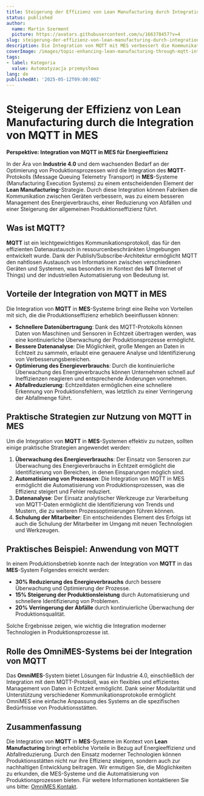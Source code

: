 ```yaml
---
title: Steigerung der Effizienz von Lean Manufacturing durch Integration von MQTT in MES
status: published
author:
  name: Martin Szerment
  picture: https://avatars.githubusercontent.com/u/166378457?v=4
slug: steigerung-der-effizienz-von-lean-manufacturing-durch-integration-von-mqtt-in-mes
description: Die Integration von MQTT mit MES verbessert die Kommunikation in Fabriken, optimiert den Energieverbrauch und reduziert Abfälle im Lean Manufacturing.
coverImage: /images/topic-enhancing-lean-manufacturing-through-mqtt-integration-in-mes-for-energy-efficiency-in-connected-factories-this-top.png
tags:
- label: Kategoria
  value: Automatyzacja przemysłowa
lang: de
publishedAt: '2025-05-12T09:00:00Z'
---
```

# Steigerung der Effizienz von Lean Manufacturing durch die Integration von MQTT in MES

**Perspektive: Integration von MQTT in MES für Energieeffizienz**

In der Ära von **Industrie 4.0** und dem wachsenden Bedarf an der Optimierung von Produktionsprozessen wird die Integration des **MQTT**-Protokolls (Message Queuing Telemetry Transport) in **MES**-Systeme (Manufacturing Execution Systems) zu einem entscheidenden Element der **Lean Manufacturing**-Strategie. Durch diese Integration können Fabriken die Kommunikation zwischen Geräten verbessern, was zu einem besseren Management des Energieverbrauchs, einer Reduzierung von Abfällen und einer Steigerung der allgemeinen Produktionseffizienz führt.

## Was ist MQTT?

**MQTT** ist ein leichtgewichtiges Kommunikationsprotokoll, das für den effizienten Datenaustausch in ressourcenbeschränkten Umgebungen entwickelt wurde. Dank der Publish/Subscribe-Architektur ermöglicht MQTT den nahtlosen Austausch von Informationen zwischen verschiedenen Geräten und Systemen, was besonders im Kontext des **IoT** (Internet of Things) und der industriellen Automatisierung von Bedeutung ist.

## Vorteile der Integration von MQTT in MES

Die Integration von **MQTT** in **MES**-Systeme bringt eine Reihe von Vorteilen mit sich, die die Produktionseffizienz erheblich beeinflussen können:

- **Schnellere Datenübertragung**: Dank des MQTT-Protokolls können Daten von Maschinen und Sensoren in Echtzeit übertragen werden, was eine kontinuierliche Überwachung der Produktionsprozesse ermöglicht.
- **Bessere Datenanalyse**: Die Möglichkeit, große Mengen an Daten in Echtzeit zu sammeln, erlaubt eine genauere Analyse und Identifizierung von Verbesserungsbereichen.
- **Optimierung des Energieverbrauchs**: Durch die kontinuierliche Überwachung des Energieverbrauchs können Unternehmen schnell auf Ineffizienzen reagieren und entsprechende Änderungen vornehmen.
- **Abfallreduzierung**: Echtzeitdaten ermöglichen eine schnellere Erkennung von Produktionsfehlern, was letztlich zu einer Verringerung der Abfallmenge führt.

## Praktische Strategien zur Nutzung von MQTT in MES

Um die Integration von **MQTT** in **MES**-Systemen effektiv zu nutzen, sollten einige praktische Strategien angewendet werden:

1. **Überwachung des Energieverbrauchs**: Der Einsatz von Sensoren zur Überwachung des Energieverbrauchs in Echtzeit ermöglicht die Identifizierung von Bereichen, in denen Einsparungen möglich sind.
2. **Automatisierung von Prozessen**: Die Integration von MQTT in MES ermöglicht die Automatisierung von Produktionsprozessen, was die Effizienz steigert und Fehler reduziert.
3. **Datenanalyse**: Der Einsatz analytischer Werkzeuge zur Verarbeitung von MQTT-Daten ermöglicht die Identifizierung von Trends und Mustern, die zu weiteren Prozessoptimierungen führen können.
4. **Schulung der Mitarbeiter**: Ein entscheidendes Element des Erfolgs ist auch die Schulung der Mitarbeiter im Umgang mit neuen Technologien und Werkzeugen.

## Praktisches Beispiel: Anwendung von MQTT

In einem Produktionsbetrieb konnte nach der Integration von **MQTT** in das **MES**-System Folgendes erreicht werden:

- **30% Reduzierung des Energieverbrauchs** durch bessere Überwachung und Optimierung der Prozesse.
- **15% Steigerung der Produktionsleistung** durch Automatisierung und schnellere Identifizierung von Problemen.
- **20% Verringerung der Abfälle** durch kontinuierliche Überwachung der Produktionsqualität.

Solche Ergebnisse zeigen, wie wichtig die Integration moderner Technologien in Produktionsprozesse ist.

## Rolle des OmniMES-Systems bei der Integration von MQTT

Das **OmniMES**-System bietet Lösungen für Industrie 4.0, einschließlich der Integration mit dem MQTT-Protokoll, was ein flexibles und effizientes Management von Daten in Echtzeit ermöglicht. Dank seiner Modularität und Unterstützung verschiedener Kommunikationsprotokolle ermöglicht OmniMES eine einfache Anpassung des Systems an die spezifischen Bedürfnisse von Produktionsstätten.

## Zusammenfassung

Die Integration von **MQTT** in **MES**-Systeme im Kontext von **Lean Manufacturing** bringt erhebliche Vorteile in Bezug auf Energieeffizienz und Abfallreduzierung. Durch den Einsatz moderner Technologien können Produktionsstätten nicht nur ihre Effizienz steigern, sondern auch zur nachhaltigen Entwicklung beitragen. Wir ermutigen Sie, die Möglichkeiten zu erkunden, die MES-Systeme und die Automatisierung von Produktionsprozessen bieten. Für weitere Informationen kontaktieren Sie uns bitte: [OmniMES Kontakt](https://www.omnimes.com/de/kontakt).
